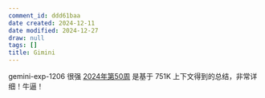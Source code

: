 ```yaml
---
comment_id: ddd61baa
date created: 2024-12-11
date modified: 2024-12-27
draw: null
tags: []
title: Gimini
---
```

gemini-exp-1206 很强 [2024年第50周](2024年第50周.md) 是基于 751K 上下文得到的总结，非常详细！牛逼！
